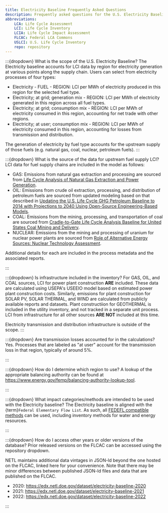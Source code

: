 ```yaml
---
title: Electricity Baseline Frequently Asked Questions
description: Frequently asked questions for the U.S. Electricity Baseline on the Federal LCA Commons
abbreviations:
    LCA: Life Cycle Assessment
    LCI: Life Cycle Inventory
    LCIA: Life Cycle Impact Assessment
    FLCAC: Federal LCA Commons
    USLCI: U.S. Life Cycle Inventory
    repo: repository
---
```


:::{dropdown} What is the scope of the U.S. Electricity Baseline?
The Electricity baseline accounts for LCI data by region for electricity generation at various points along the supply chain.
Users can select from electricity processes of four types:

- Electricity - FUEL - REGION: LCI per MWh of electricity produced in this region for the selected fuel type.
- Electricity; at grid; generation mix - REGION: LCI per MWh of electricity generated in this region across all fuel types.
- Electricity; at grid; consumption mix - REGION: LCI per MWh of electricity consumed in this region, accounting for net trade with other regions.
- Electricity; at user; consumption mix - REGION: LCI per MWh of electricity consumed in this region, accounting for losses from transmission and distribution.

The generation of electricity by fuel type accounts for the upstream supply of those fuels (e.g. natural gas, coal, nuclear, petroleum fuels).
:::

<!--
:::{dropdown} What is the source of the data for the generation emissions?
To be added
:::
-->

:::{dropdown} What is the source of the data for upstream fuel supply LCI?
LCI data for fuel supply chains are included in the model as follows:

- GAS: Emissions from natural gas extraction and processing are sourced from [Life Cycle Analysis of Natural Gas Extraction and Power Generation](https://netl.doe.gov/energy-analysis/details?id=3198).
- OIL: Emissions from crude oil extraction, processing, and distribution of petroleum fuels are sourced from updated modeling based on that described in [Updating the U.S. Life Cycle GHG Petroleum Baseline to 2014 with Projections to 2040 Using Open-Source Engineering-Based Models](http://dx.doi.org/10.1021/acs.est.6b02819).
- COAL: Emissions from the mining, processing, and transportation of coal are sourced from [Cradle-to-Gate Life Cycle Analysis Baseline for United States Coal Mining and Delivery](https://doi.org/10.2172/2370100).
- NUCLEAR: Emissions from the mining and processing of uranium for nuclear power plants are sourced from [Role of Alternative Energy Sources: Nuclear Technology Assessment](https://netl.doe.gov/energy-analysis/details?id=620).

Additional details for each are included in the process metadata and the associated reports.

:::

:::{dropdown} Is infrastructure included in the inventory?
For GAS, OIL, and COAL sources, LCI for power plant construction **ARE** included.
These data are calculated using USEPA's USEEIO model based on estimated power plant construction costs.
Similarly, emissions for plant construction for SOLAR PV, SOLAR THERMAL, and WIND are calculated from publicly available reports and datasets.
Plant constructiion for GEOTHERMAL is included in the utility inventory, and not tracked in a separate unit process.
LCI from infrastructure for all other sources **ARE NOT** included at this time.

Electricity transmission and distribution infrastructure is outside of the scope.
:::

:::{dropdown} Are transmission losses accounted for in the calculations?
Yes. Processes that are labeled as "at user" account for the transmission loss in that region, typically of around 5%.

:::

:::{dropdown} How do I determine which region to use?
A lookup of the appropriate balancing authority can be found at https://www.energy.gov/femp/balancing-authority-lookup-tool. 

:::

:::{dropdown} What impact categories/methods are intended to be used with the Electricity baseline?
The Electricity baseline is aligned with the {term}`Federal Elementary Flow List`.
As such, all [FEDEFL compatible methods](LCIAmethods.md) can be used, including inventory methods for water and energy resources.

:::

:::{dropdown} How do I access other years or older versions of the database?
Prior released versions on the FLCAC can be accessed using the repository dropdown.

NETL maintains additional data vintages in JSON-ld beyond the one hosted on the FLCAC, linked here for your convenience.
Note that there may be minor differences between published JSON-ld files and data that are published on the FLCAC.
- 2020: https://edx.netl.doe.gov/dataset/electricity-baseline-2020
- 2021: https://edx.netl.doe.gov/dataset/electricity-baseline-2021
- 2022: https://edx.netl.doe.gov/dataset/electricity-baseline-2022

:::

<!--
- What do the acronyms stand for? (OTHF and OSFL) -- other fuel and other fossil
- What does the 'Heat' flow mean? Heat from what?
- What does the 'Water, reclaimed' flow mean?
- Do cutoff flows exist? How are they indicated? -- yes, they exist, two are in the third party flows folder, others just exist in the flows' folders.
- How are errors in the database resolved?
- What's the difference between FERC and Balancing Authority regions?
- Can I make my own US average grid mix?
- Lots of questions about water, but hopefully these will be resolved soon!

-->
